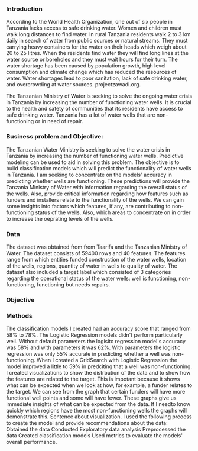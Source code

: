 ### Introduction

According to the World Health Organization, one out of six people in Tanzania lacks access to safe drinking water. Women and children must walk long distances to find water. In rural Tanzania residents walk 2 to 3 km daily in search of water from public sources  or natural streams. They must carrying heavy containers for the water on their heads which weigh about 20 to 25 litres. When the residents find water they will find long lines at the water source or boreholes and they must wait hours for their turn. The water shortage has been caused by population growth, high level consumption and climate change which has reduced the resources of water. Water shortages lead to poor sanitation, lack of safe drinking water, and overcrowding at water sources. projectzawadi.org.

The Tanzanian Ministry of Water is seeking to solve the ongoing water crisis in Tanzania by increasing the number of functioning water wells. It is crucial to the health and safety of communities that its residents have access to safe drinking water. Tanzania has a lot of water wells that are non-functioning or in need of repair. 

### Business problem and Objective:
The Tanzanian Water Ministry is seeking to solve the water crisis in Tanzania by increasing the number of functioning water wells.  Predictive modeling can be used to aid in solving this problem.  The objective is to build classification models which will predict the functionality of water wells in Tanzania.  I am seeking to concentrate on the models' accuracy in predicting whether wells are functioning. These predictions will provide the Tanzania Ministry of Water with information regarding the overall status of the wells. Also, provide critical information regarding how features such as funders and installers relate to the functionality of the wells.  We can gain some insights into factors which features, if any, are contributing to non-functioning status of the wells. Also, which areas to concentrate on in order to increase the oeprating levels of the wells.

### Data
The dataset was obtained from from Taarifa and the Tanzanian Ministry of Water. The dataset consists of 59400 rows and 40 features. The features range from which entities funded construction of the water wells, location of the wells, regions, quantity of water in wells to quality of water. The dataset also included a target label which consisted of 3 categories regarding the operational status of the water wells: well is functioning, non-functioning, functioning but needs repairs.

### Objective


### Methods
The classification models I created had an accuracy score that ranged from 58% to 78%. The Logistic Regression models didn't perform particularly well. Without default parameters the logisitc regression model's accuracy was 58% and with parameters it was 62%. With parameters the logistic regression was only 55% accurate in predicting whether a well was non-functioning. When I created a GridSearch with Logistic Regression the model improved a little to 59% in predciting that a well was non-functioning.
I created visualizations to show the distrbution of the data and to show how the features are related to the target. This is impotant because it shows what can be expected when we look at how, for example, a funder relates to the target. We can see from the graph that certain funders will have more functional well points and some will have fewer. These graphs give us immediate insights of what can be expected from the data. If I needto know quickly which regions have the most non-functioning wells the graphs will demonstrate this. Sentence about visualization.
I used the following prcoess to create the model and provide recommendations about the data:    
Obtained the data
Conducted Exploratory data analysis
Preprocessed the data
Created classification models
Used metrics to evaluate the models' overall performance.

